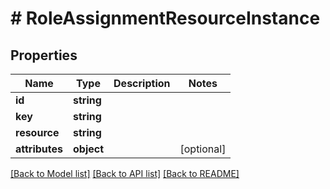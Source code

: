 # # RoleAssignmentResourceInstance

## Properties

Name | Type | Description | Notes
------------ | ------------- | ------------- | -------------
**id** | **string** |  |
**key** | **string** |  |
**resource** | **string** |  |
**attributes** | **object** |  | [optional]

[[Back to Model list]](../../README.md#models) [[Back to API list]](../../README.md#endpoints) [[Back to README]](../../README.md)
